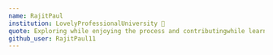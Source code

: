 ```yaml
---
name: RajitPaul
institution: LovelyProfessionalUniversity 🚩
quote: Exploring while enjoying the process and contributingwhile learning.
github_user: RajitPaul11
---
```

